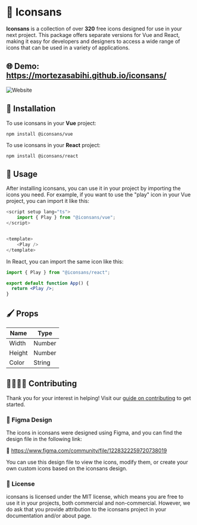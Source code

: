 # 🎉 Iconsans

**Iconsans** is a collection of over **320** free icons designed for use in your next project. This package offers separate versions for Vue and React, making it easy for developers and designers to access a wide range of icons that can be used in a variety of applications.

## 🌐 Demo: https://mortezasabihi.github.io/iconsans/

![Website](./picture.png)

## 🔧 Installation

To use iconsans in your **Vue** project:

```
npm install @iconsans/vue
```

To use iconsans in your **React** project:

```
npm install @iconsans/react
```

## 🚀 Usage

After installing iconsans, you can use it in your project by importing the icons you need. For example, if you want to use the "play" icon in your Vue project, you can import it like this:

```js
<script setup lang="ts">
    import { Play } from "@iconsans/vue";
</script>


<template>
    <Play />
</template>

```

In React, you can import the same icon like this:

```jsx
import { Play } from "@iconsans/react";

export default function App() {
  return <Play />;
}
```

## 🖌️ Props

| Name   | Type   |
| ------ | ------ |
| Width  | Number |
| Height | Number |
| Color  | String |

## 🧑‍💻👩‍💻 Contributing

Thank you for your interest in helping! Visit our [guide on contributing](https://github.com/mortezasabihi/iconsans/blob/main/CONTRIBUTING.md) to get started.

### 🎨 Figma Design

The icons in iconsans were designed using Figma, and you can find the design file in the following link:

🔗 https://www.figma.com/community/file/1228322259720738019

You can use this design file to view the icons, modify them, or create your own custom icons based on the iconsans design.

### 📄 License

iconsans is licensed under the MIT license, which means you are free to use it in your projects, both commercial and non-commercial. However, we do ask that you provide attribution to the iconsans project in your documentation and/or about page.

